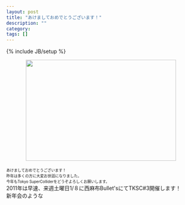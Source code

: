 ```yaml
---
layout: post
title: "あけましておめでとうございます！"
description: ""
category: 
tags: []
---
```

{% include JB/setup %}

<div class="separator" style="clear: both; text-align: center;"><a href="http://3.bp.blogspot.com/_U4BOPjrie10/TR7eSx2ORmI/AAAAAAAAADc/kzldfsGmxIc/s1600/20110101.png" imageanchor="1" style="margin-left: 1em; margin-right: 1em;"><img border="0" height="268" src="http://3.bp.blogspot.com/_U4BOPjrie10/TR7eSx2ORmI/AAAAAAAAADc/kzldfsGmxIc/s400/20110101.png" width="400" /></a></div><br /><span class="Apple-style-span" style="font-size: x-small;">あけましておめでとうございます！</span><br /><span class="Apple-style-span" style="font-size: x-small;">昨年は多くの方に大変お世話になりました。</span><br /><span class="Apple-style-span" style="font-size: x-small;">今年もTokyo SuperColliderをどうぞよろしくお願いします。</span><br />2011年は早速、来週土曜日1/８に西麻布Bullet'sにてTKSC#3開催します！<br />新年会のような
